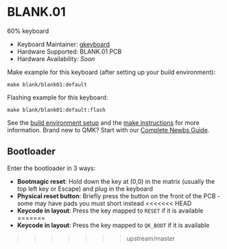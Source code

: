 # BLANK.01


60% keyboard

* Keyboard Maintainer: [gkeyboard](https://github.com/gkeyboard)
* Hardware Supported: BLANK.01 PCB
* Hardware Availability: *Soon*

Make example for this keyboard (after setting up your build environment):

    make blank/blank01:default

Flashing example for this keyboard:

    make blank/blank01:default:flash

See the [build environment setup](https://docs.qmk.fm/#/getting_started_build_tools) and the [make instructions](https://docs.qmk.fm/#/getting_started_make_guide) for more information. Brand new to QMK? Start with our [Complete Newbs Guide](https://docs.qmk.fm/#/newbs).

## Bootloader

Enter the bootloader in 3 ways:

* **Bootmagic reset**: Hold down the key at (0,0) in the matrix (usually the top left key or Escape) and plug in the keyboard
* **Physical reset button**: Briefly press the button on the front of the PCB - some may have pads you must short instead
<<<<<<< HEAD
* **Keycode in layout**: Press the key mapped to `RESET` if it is available
=======
* **Keycode in layout**: Press the key mapped to `QK_BOOT` if it is available
>>>>>>> upstream/master
